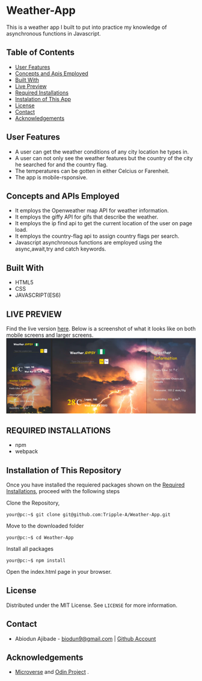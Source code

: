 # Weather-App
This is a weather app I built to put into practice my knowledge of asynchronous functions in Javascript.

## Table of Contents

* [User Features](#user-features)
* [Concepts and Apis Employed](#concepts-and-apis-employed)
* [Built With](#built-with)
* [Live Preview](#live-preview)
* [Required Installations](#required-installations)
* [Instalation of This App](#instalation)
* [License](#license)
* [Contact](#contact)
* [Acknowledgements](#acknowledgements)


<!-- User features -->
## User Features
* A user can get the weather conditions of any city location he types in.
* A user can not only see the weather features but the country of the city he searched for and the country flag.
* The temperatures can be gotten in either Celcius or Farenheit.
* The app is mobile-rsponsive.

<!-- concepts and apis employed -->
## Concepts and APIs Employed
* It employs the Openweather map API for weather information.
* It employs the giffy API for gifs that describe the weather.
* It employs the ip find api to get the current location of the user on page load.
* It employs the country-flag api to assign country flags per search.
* Javascript asynchronous functions are employed using the async,await,try and catch keywords.

<!-- BUILT WITH -->
## Built With
* HTML5
* CSS
* JAVASCRIPT(ES6)

<!-- LIVE PREVIEW -->
## LIVE PREVIEW
Find the live version [here](https://weather-gypsy.herokuapp.com/).
Below is a screenshot of what it looks like on both mobile screens and larger screens.
![Image](/src/proof.png)

<!-- REQUIRED INSTALLATION -->
## REQUIRED INSTALLATIONS
* npm
* webpack

<!-- INSTALLATION -->
## Installation of This Repository

Once you have installed the requiered packages shown on the [Required Installations](#required-installations), proceed with the following steps

Clone the Repository,

```Shell
your@pc:~$ git clone git@github.com:Tripple-A/Weather-App.git
```

Move to the downloaded folder

```Shell
your@pc:~$ cd Weather-App
```

Install all packages

```Shell
your@pc:~$ npm install
```

Open the index.html page in your browser.

## License

Distributed under the MIT License. See `LICENSE` for more information.

<!-- CONTACT -->
## Contact
* Abiodun Ajibade - biodun9@gmail.com | [Github Account](https://github.com/Tripple-A)

<!-- ACKNOWLEDGEMENTS -->
## Acknowledgements

* <a href="https://www.microverse.org/"> Microverse</a>  and <a href="https://www.theodinproject.com/"> Odin Project</a> .
